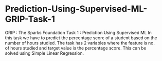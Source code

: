 # Prediction-Using-Supervised-ML-GRIP-Task-1
GRIP : The Sparks Foundation Task 1 : Prediction Using Supervised ML In this task we have to predict the percentage score of a student based on the number of hours studied. The task has 2 variables where the feature is no. of hours studied and target value is the percentage score. This can be solved using Simple Linear Regression.
